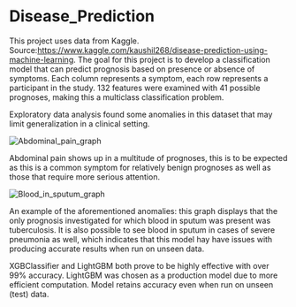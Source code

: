 # Disease_Prediction
This project uses data from Kaggle. Source:https://www.kaggle.com/kaushil268/disease-prediction-using-machine-learning. 
The goal for this project is to develop a classification model that can predict prognosis based on presence or absence of symptoms. Each column represents a symptom, each row represents a participant in the study. 132 features were examined with 41 possible prognoses, making this a multiclass classification problem. 

Exploratory data analysis found some anomalies in this dataset that may limit generalization in a clinical setting.

![Abdominal_pain_graph](https://user-images.githubusercontent.com/91214731/152226391-1f189cfc-422d-4c1b-89f5-55489a0c157b.png)

Abdominal pain shows up in a multitude of prognoses, this is to be expected as this is a common symptom for relatively benign prognoses as well as those that require more serious attention.

![Blood_in_sputum_graph](https://user-images.githubusercontent.com/91214731/152226708-b23a5867-366f-49f4-966b-d9d7781932fd.png)

An example of the aforementioned anomalies: this graph displays that the only prognosis investigated for which blood in sputum was present was tuberculosis. It is also possible to see blood in sputum in cases of severe pneumonia as well, which indicates that this model hay have issues with producing accurate results when run on unseen data.

XGBClassifier and LightGBM both prove to be highly effective with over 99% accuracy. LightGBM was chosen as a production model due to more efficient computation. Model retains accuracy even when run on unseen (test) data.
